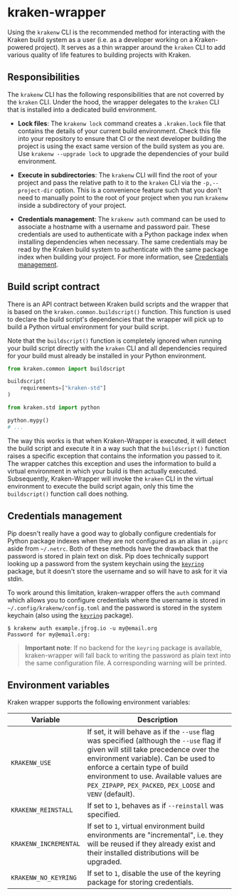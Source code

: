 # kraken-wrapper

Using the `krakenw` CLI is the recommended method for interacting with the Kraken build system as a user (i.e. as
a developer working on a Kraken-powered project). It serves as a thin wrapper around the `kraken` CLI to add various
quality of life features to building projects with Kraken.


## Responsibilities

The `krakenw` CLI has the following responsibilities that are not coverred by the `kraken` CLI. Under the hood, the
wrapper delegates to the `kraken` CLI that is installed into a dedicated build environment.

* __Lock files__: The `krakenw lock` command creates a `.kraken.lock` file that contains the details of your current
    build environment. Check this file into your repository to ensure that CI or the next developer building the
    project is using the exact same version of the build system as you are. Use `krakenw --upgrade lock` to upgrade
    the dependencies of your build environment.

* __Execute in subdirectories__: The `krakenw` CLI will find the root of your project and pass the relative path to
    it to the `kraken` CLI via the `-p,--project-dir` option. This is a convenience feature such that you don't need
    to manually point to the root of your project when you run `krakenw` inside a subdirectory of your project.

* __Credentials management__: The `krakenw auth` command can be used to associate a hostname with a username and
    password pair. These credentials are used to authenticate with a Python package index when installing dependencies
    when necessary. The same credentials may be read by the Kraken build system to authenticate with the same package
    index when building your project. For more information, see [Credentials management](#credential-management).


## Build script contract

There is an API contract between Kraken build scripts and the wrapper that is based on the `kraken.common.buildscript()`
function. This function is used to declare the build script's dependencies that the wrapper will pick up to build a
Python virtual environment for your build script.

Note that the `buildscript()` function is completely ignored when running your build script directly with the `kraken`
CLI and all dependencies required for your build must already be installed in your Python environment.

```py
from kraken.common import buildscript

buildscript(
    requirements=["kraken-std"]
)

from kraken.std import python

python.mypy()
# ...
```

The way this works is that when Kraken-Wrapper is executed, it will detect the build script and execute it in a way
such that the `buildscript()` function raises a specific exception that contains the information you passed to it. The
wrapper catches this exception and uses the information to build a virtual environment in which your build is then
actually executed. Subsequently, Kraken-Wrapper will invoke the `kraken` CLI in the virtual environment to execute
the build script again, only this time the `buildscript()` function call does nothing.


## Credentials management

  [keyring]: https://github.com/jaraco/keyring

Pip doesn't really have a good way to globally configure credentials for Python package indexes when they are not
configured as an alias in `.piprc` aside from `~/.netrc`. Both of these methods have the drawback that the password
is stored in plain text on disk. Pip does technically support looking up a password from the system keychain using
the [`keyring`][keyring] package, but it doesn't store the username and so will have to ask for it via stdin.

To work around this limitation, kraken-wrapper offers the `auth` command which allows you to configure credentials
where the username is stored in `~/.config/krakenw/config.toml` and the password is stored in the system keychain
(also using the [`keyring`][keyring] package).

    $ krakenw auth example.jfrog.io -u my@email.org
    Password for my@email.org:

> __Important note__: If no backend for the `keyring` package is available, kraken-wrapper will fall back to writing
> the password as plain text into the same configuration file. A corresponding warning will be printed.


## Environment variables

Kraken wrapper supports the following environment variables:

| Variable | Description |
| -------- | ----------- |
| `KRAKENW_USE` | If set, it will behave as if the `--use` flag was specified (although the `--use` flag if given will still take precedence over the environment variable). Can be used to enforce a certain type of build environment to use. Available values are `PEX_ZIPAPP`, `PEX_PACKED`, `PEX_LOOSE` and `VENV` (default). |
| `KRAKENW_REINSTALL` | If set to `1`, behaves as if `--reinstall` was specified. |
| `KRAKENW_INCREMENTAL` |  If set to `1`, virtual environment build environments are "incremental", i.e. they will be reused if they already exist and their installed distributions will be upgraded. |
| `KRAKENW_NO_KEYRING` | If set to `1`, disable the use of the keyring package for storing credentials. |
